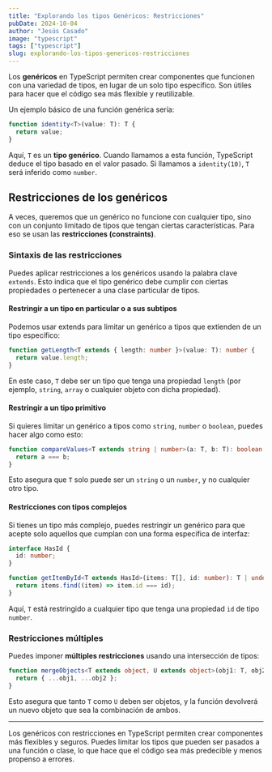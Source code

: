 ```yaml
---
title: "Explorando los tipos Genéricos: Restricciones"
pubDate: 2024-10-04
author: "Jesús Casado"
image: "typescript"
tags: ["typescript"]
slug: explorando-los-tipos-genericos-restricciones
---
```


Los **genéricos** en TypeScript permiten crear componentes que funcionen con una variedad de tipos, en lugar de un solo tipo específico. Son útiles para hacer que el código sea más flexible y reutilizable.

Un ejemplo básico de una función genérica sería:

```typescript
function identity<T>(value: T): T {
  return value;
}
```

Aquí, `T` es un **tipo genérico**. Cuando llamamos a esta función, TypeScript deduce el tipo basado en el valor pasado. Si llamamos a `identity(10)`, `T` será inferido como `number`.

## Restricciones de los genéricos

A veces, queremos que un genérico no funcione con cualquier tipo, sino con un conjunto limitado de tipos que tengan ciertas características. Para eso se usan las **restricciones (constraints)**.

### Sintaxis de las restricciones

Puedes aplicar restricciones a los genéricos usando la palabra clave `extends`. Esto indica que el tipo genérico debe cumplir con ciertas propiedades o pertenecer a una clase particular de tipos.

#### Restringir a un tipo en particular o a sus subtipos

Podemos usar extends para limitar un genérico a tipos que extienden de un tipo específico:

```typescript
function getLength<T extends { length: number }>(value: T): number {
  return value.length;
}
```

En este caso, `T` debe ser un tipo que tenga una propiedad `length` (por ejemplo, `string`, `array` o cualquier objeto con dicha propiedad).

#### Restringir a un tipo primitivo

Si quieres limitar un genérico a tipos como `string`, `number` o `boolean`, puedes hacer algo como esto:

```typescript
function compareValues<T extends string | number>(a: T, b: T): boolean {
  return a === b;
}
```

Esto asegura que `T` solo puede ser un `string` o un `number`, y no cualquier otro tipo.

#### Restricciones con tipos complejos

Si tienes un tipo más complejo, puedes restringir un genérico para que acepte solo aquellos que cumplan con una forma específica de interfaz:

```typescript
interface HasId {
  id: number;
}

function getItemById<T extends HasId>(items: T[], id: number): T | undefined {
  return items.find((item) => item.id === id);
}
```

Aquí, `T` está restringido a cualquier tipo que tenga una propiedad `id` de tipo `number`.

### Restricciones múltiples

Puedes imponer **múltiples restricciones** usando una intersección de tipos:

```typescript
function mergeObjects<T extends object, U extends object>(obj1: T, obj2: U): T & U {
  return { ...obj1, ...obj2 };
}
```

Esto asegura que tanto `T` como `U` deben ser objetos, y la función devolverá un nuevo objeto que sea la combinación de ambos.

---

Los genéricos con restricciones en TypeScript permiten crear componentes más flexibles y seguros. Puedes limitar los tipos que pueden ser pasados a una función o clase, lo que hace que el código sea más predecible y menos propenso a errores.
